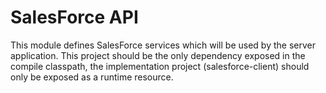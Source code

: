 SalesForce API
=============================

This module defines SalesForce services which will be used by the server application.
This project should be the only dependency exposed in the compile classpath, the implementation
project (salesforce-client) should only be exposed as a runtime resource.